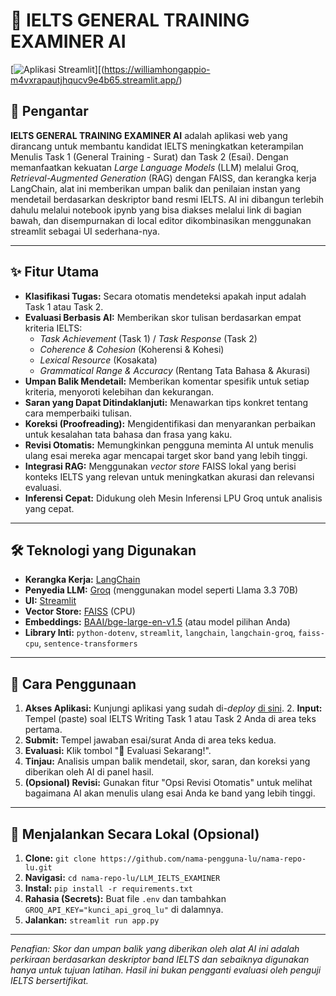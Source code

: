 # 🤖 IELTS GENERAL TRAINING EXAMINER AI

[![Aplikasi Streamlit](https://static.streamlit.io/badges/streamlit_badge_black_white.svg)][(https://williamhongappio-m4vxrapautjhqucv9e4b65.streamlit.app/)
## 📝 Pengantar

**IELTS GENERAL TRAINING EXAMINER AI** adalah aplikasi web yang dirancang untuk membantu kandidat IELTS meningkatkan keterampilan Menulis Task 1 (General Training - Surat) dan Task 2 (Esai). Dengan memanfaatkan kekuatan *Large Language Models* (LLM) melalui Groq, *Retrieval-Augmented Generation* (RAG) dengan FAISS, dan kerangka kerja LangChain, alat ini memberikan umpan balik dan penilaian instan yang mendetail berdasarkan deskriptor band resmi IELTS. AI ini dibangun terlebih dahulu melalui notebook ipynb yang bisa diakses melalui link di bagian bawah, dan disempurnakan di local editor dikombinasikan menggunakan streamlit sebagai UI sederhana-nya.

---

## ✨ Fitur Utama

* **Klasifikasi Tugas:** Secara otomatis mendeteksi apakah input adalah Task 1 atau Task 2.
* **Evaluasi Berbasis AI:** Memberikan skor tulisan berdasarkan empat kriteria IELTS:
    * *Task Achievement* (Task 1) / *Task Response* (Task 2)
    * *Coherence & Cohesion* (Koherensi & Kohesi)
    * *Lexical Resource* (Kosakata)
    * *Grammatical Range & Accuracy* (Rentang Tata Bahasa & Akurasi)
* **Umpan Balik Mendetail:** Memberikan komentar spesifik untuk setiap kriteria, menyoroti kelebihan dan kekurangan.
* **Saran yang Dapat Ditindaklanjuti:** Menawarkan tips konkret tentang cara memperbaiki tulisan.
* **Koreksi (Proofreading):** Mengidentifikasi dan menyarankan perbaikan untuk kesalahan tata bahasa dan frasa yang kaku.
* **Revisi Otomatis:** Memungkinkan pengguna meminta AI untuk menulis ulang esai mereka agar mencapai target skor band yang lebih tinggi.
* **Integrasi RAG:** Menggunakan *vector store* FAISS lokal yang berisi konteks IELTS yang relevan untuk meningkatkan akurasi dan relevansi evaluasi.
* **Inferensi Cepat:** Didukung oleh Mesin Inferensi LPU Groq untuk analisis yang cepat.

---

## 🛠️ Teknologi yang Digunakan

* **Kerangka Kerja:** [LangChain](https://www.langchain.com/)
* **Penyedia LLM:** [Groq](https://groq.com/) (menggunakan model seperti Llama 3.3 70B)
* **UI:** [Streamlit](https://streamlit.io/)
* **Vector Store:** [FAISS](https://faiss.ai/) (CPU)
* **Embeddings:** [BAAI/bge-large-en-v1.5](https://huggingface.co/BAAI/bge-large-en-v1.5) (atau model pilihan Anda)
* **Library Inti:** `python-dotenv`, `streamlit`, `langchain`, `langchain-groq`, `faiss-cpu`, `sentence-transformers`

---

## 🚀 Cara Penggunaan

1.  **Akses Aplikasi:** Kunjungi aplikasi yang sudah di-*deploy* [di sini](https://url-aplikasi-streamlit-lu.streamlit.app). 
    2.  **Input:** Tempel (paste) soal IELTS Writing Task 1 atau Task 2 Anda di area teks pertama.
3.  **Submit:** Tempel jawaban esai/surat Anda di area teks kedua.
4.  **Evaluasi:** Klik tombol "🚀 Evaluasi Sekarang!".
5.  **Tinjau:** Analisis umpan balik mendetail, skor, saran, dan koreksi yang diberikan oleh AI di panel hasil.
6.  **(Opsional) Revisi:** Gunakan fitur "Opsi Revisi Otomatis" untuk melihat bagaimana AI akan menulis ulang esai Anda ke band yang lebih tinggi.

---

## 🔧 Menjalankan Secara Lokal (Opsional)

1.  **Clone:** `git clone https://github.com/nama-pengguna-lu/nama-repo-lu.git`
2.  **Navigasi:** `cd nama-repo-lu/LLM_IELTS_EXAMINER`
3.  **Instal:** `pip install -r requirements.txt`
4.  **Rahasia (Secrets):** Buat file `.env` dan tambahkan `GROQ_API_KEY="kunci_api_groq_lu"` di dalamnya.
5.  **Jalankan:** `streamlit run app.py`

---

*Penafian: Skor dan umpan balik yang diberikan oleh alat AI ini adalah perkiraan berdasarkan deskriptor band IELTS dan sebaiknya digunakan hanya untuk tujuan latihan. Hasil ini bukan pengganti evaluasi oleh penguji IELTS bersertifikat.*
